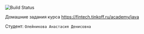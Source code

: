 ![Build Status](https://github.com/petcheetos/java-course-tasks/actions/workflows/build.yml/badge.svg)

Домашние задания курса https://fintech.tinkoff.ru/academy/java

Студент: `Олейникова Анастасия Денисовна`

